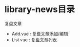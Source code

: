 <!--
 * @Project: Do not edit
 * @Author: Zi_Jun
 * @Email: zijun2030@gmail.com
 * @Date: 2019-06-21 14:40:33
 * @LastEditTime: 2019-06-21 14:40:57
 * @LastEditors: Do not edit
 * @Note: Do not edit
 -->

# library-news目录

复盘文章

+ Add.vue : 复盘文章添加/编辑
+ List.vue : 复盘文章列表
